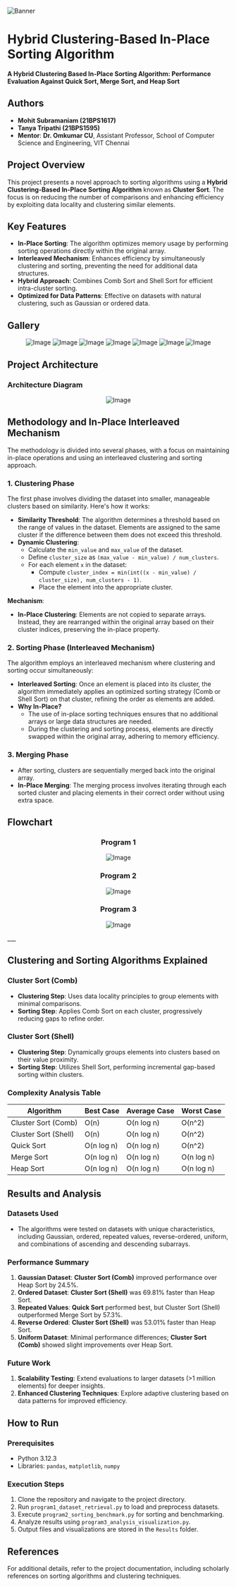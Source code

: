![Banner](images/banner.png)
# **Hybrid Clustering-Based In-Place Sorting Algorithm**
**A Hybrid Clustering Based In-Place Sorting Algorithm: Performance Evaluation Against Quick Sort, Merge Sort, and Heap Sort**

## **Authors**
- **Mohit Subramaniam (21BPS1617)**
- **Tanya Tripathi (21BPS1595)**
- **Mentor**: **Dr. Omkumar CU**, Assistant Professor, School of Computer Science and Engineering, VIT Chennai

## **Project Overview**
This project presents a novel approach to sorting algorithms using a **Hybrid Clustering-Based In-Place Sorting Algorithm** known as **Cluster Sort**. The focus is on reducing the number of comparisons and enhancing efficiency by exploiting data locality and clustering similar elements.

## **Key Features**
- **In-Place Sorting**: The algorithm optimizes memory usage by performing sorting operations directly within the original array.
- **Interleaved Mechanism**: Enhances efficiency by simultaneously clustering and sorting, preventing the need for additional data structures.
- **Hybrid Approach**: Combines Comb Sort and Shell Sort for efficient intra-cluster sorting.
- **Optimized for Data Patterns**: Effective on datasets with natural clustering, such as Gaussian or ordered data.

## Gallery
<p align="center">
 <img src="result/averaged_log_plot_sort_gaussian.png" alt="Image">
  <img src="result/averaged_log_plot_sort_ordered.png" alt="Image">
  <img src="result/averaged_log_plot_sort_repeated_values.png" alt="Image">
  <img src="result/averaged_log_plot_sort_same_value.png" alt="Image">
  <img src="result/averaged_log_plot_sort_uniform.png" alt="Image">
  <img src="result/averaged_log_plot_sort_reverse_ordered.png" alt="Image">
 <img src="result/result/averaged_log_plot_sort_Combinations_of_ascending_and_descending_two_sub_arrays.png" alt="Image">
</p> 

## **Project Architecture**
### **Architecture Diagram**
<p align="center">
 <img src="images/Arch.jpeg" alt="Image">
</p> 
  

## **Methodology and In-Place Interleaved Mechanism**
The methodology is divided into several phases, with a focus on maintaining in-place operations and using an interleaved clustering and sorting approach.

### **1. Clustering Phase**
The first phase involves dividing the dataset into smaller, manageable clusters based on similarity. Here's how it works:

- **Similarity Threshold**: The algorithm determines a threshold based on the range of values in the dataset. Elements are assigned to the same cluster if the difference between them does not exceed this threshold.
- **Dynamic Clustering**:
  - Calculate the `min_value` and `max_value` of the dataset.
  - Define `cluster_size` as `(max_value - min_value) / num_clusters`.
  - For each element `x` in the dataset:
    - Compute `cluster_index = min(int((x - min_value) / cluster_size), num_clusters - 1)`.
    - Place the element into the appropriate cluster.

**Mechanism**:
- **In-Place Clustering**: Elements are not copied to separate arrays. Instead, they are rearranged within the original array based on their cluster indices, preserving the in-place property.

### **2. Sorting Phase (Interleaved Mechanism)**
The algorithm employs an interleaved mechanism where clustering and sorting occur simultaneously:
- **Interleaved Sorting**: Once an element is placed into its cluster, the algorithm immediately applies an optimized sorting strategy (Comb or Shell Sort) on that cluster, refining the order as elements are added.
- **Why In-Place?**
  - The use of in-place sorting techniques ensures that no additional arrays or large data structures are needed.
  - During the clustering and sorting process, elements are directly swapped within the original array, adhering to memory efficiency.

### **3. Merging Phase**
- After sorting, clusters are sequentially merged back into the original array.
- **In-Place Merging**: The merging process involves iterating through each sorted cluster and placing elements in their correct order without using extra space.

## **Flowchart**
<h3 align="center">Program 1</h3>
<p align="center">
 <img src="images/Prog1.jpeg" alt="Image">
</p> 

<h3 align="center">Program 2</h3>
<p align="center">
 <img src="images/Prog2.jpeg" alt="Image">
</p> 

<h3 align="center">Program 3</h3>
<p align="center">
 <img src="images/Prog3.jpeg" alt="Image">
</p> 
___

## **Clustering and Sorting Algorithms Explained**
### **Cluster Sort (Comb)**
- **Clustering Step**: Uses data locality principles to group elements with minimal comparisons.
- **Sorting Step**: Applies Comb Sort on each cluster, progressively reducing gaps to refine order.

### **Cluster Sort (Shell)**
- **Clustering Step**: Dynamically groups elements into clusters based on their value proximity.
- **Sorting Step**: Utilizes Shell Sort, performing incremental gap-based sorting within clusters.

### **Complexity Analysis Table**
| Algorithm            | Best Case   | Average Case  | Worst Case  |
|----------------------|-------------|---------------|--------------|
| Cluster Sort (Comb)  | O(n)        | O(n log n)    | O(n^2)       |
| Cluster Sort (Shell) | O(n)        | O(n log n)    | O(n^2)       |
| Quick Sort           | O(n log n)  | O(n log n)    | O(n^2)       |
| Merge Sort           | O(n log n)  | O(n log n)    | O(n log n)   |
| Heap Sort            | O(n log n)  | O(n log n)    | O(n log n)   |

## **Results and Analysis**
### **Datasets Used**
- The algorithms were tested on datasets with unique characteristics, including Gaussian, ordered, repeated values, reverse-ordered, uniform, and combinations of ascending and descending subarrays.

### **Performance Summary**
1. **Gaussian Dataset**: **Cluster Sort (Comb)** improved performance over Heap Sort by 24.5%.
2. **Ordered Dataset**: **Cluster Sort (Shell)** was 69.81% faster than Heap Sort.
3. **Repeated Values**: **Quick Sort** performed best, but Cluster Sort (Shell) outperformed Merge Sort by 57.3%.
4. **Reverse Ordered**: **Cluster Sort (Shell)** was 53.01% faster than Heap Sort.
5. **Uniform Dataset**: Minimal performance differences; **Cluster Sort (Comb)** showed slight improvements over Heap Sort.

### **Future Work**
1. **Scalability Testing**: Extend evaluations to larger datasets (>1 million elements) for deeper insights.
2. **Enhanced Clustering Techniques**: Explore adaptive clustering based on data patterns for improved efficiency.

## **How to Run**
### **Prerequisites**
- Python 3.12.3
- Libraries: `pandas`, `matplotlib`, `numpy`

### **Execution Steps**
1. Clone the repository and navigate to the project directory.
2. Run `program1_dataset_retrieval.py` to load and preprocess datasets.
3. Execute `program2_sorting_benchmark.py` for sorting and benchmarking.
4. Analyze results using `program3_analysis_visualization.py`.
5. Output files and visualizations are stored in the `Results` folder.

## **References**
For additional details, refer to the project documentation, including scholarly references on sorting algorithms and clustering techniques.
